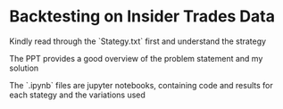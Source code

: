 # Backtesting on Insider Trades Data 

 <p>Kindly read through the  `Stategy.txt` first and understand the strategy</p>
 <p>The PPT provides a good overview of the problem statement and my solution</p>
 <p>The `.ipynb` files are jupyter notebooks, containing code and results for 
  each stategy and the variations used</p>
